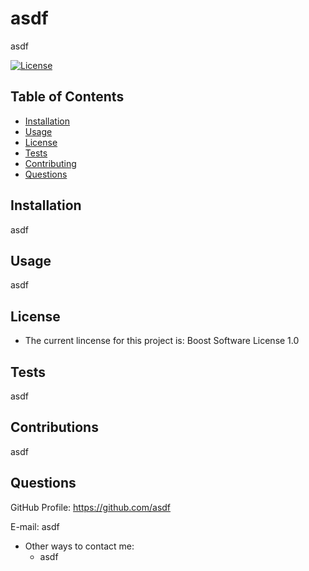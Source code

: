 # asdf
asdf 

[![License](https://img.shields.io/badge/License-Boost_1.0-lightblue.svg)](https://www.boost.org/LICENSE_1_0.txt)

## Table of Contents

  - [Installation](#installation)
  - [Usage](#usage)
  - [License](#license)
  - [Tests](#tests)
  - [Contributing](#contributions)
  - [Questions](#questions)

## Installation

asdf

## Usage

asdf

## License

 - The current lincense for this project is: Boost Software License 1.0

## Tests

asdf

## Contributions

asdf

## Questions

GitHub Profile: https://github.com/asdf

E-mail: asdf

 - Other ways to contact me:
    - asdf